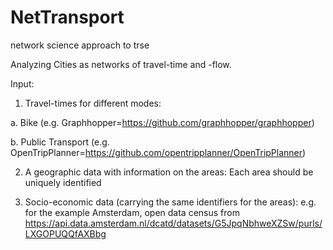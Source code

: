 # NetTransport
network science approach to trse

Analyzing Cities as networks of travel-time and -flow.

Input:

1. Travel-times for different modes:

a. Bike (e.g. Graphhopper=https://github.com/graphhopper/graphhopper)

b. Public Transport (e.g. OpenTripPlanner=https://github.com/opentripplanner/OpenTripPlanner)


2. A geographic data with information on the areas: Each area should be uniquely identified
  
3. Socio-economic data (carrying the same identifiers for the areas): e.g. for the example Amsterdam, open data census from https://api.data.amsterdam.nl/dcatd/datasets/G5JpqNbhweXZSw/purls/LXGOPUQQfAXBbg
  
  
